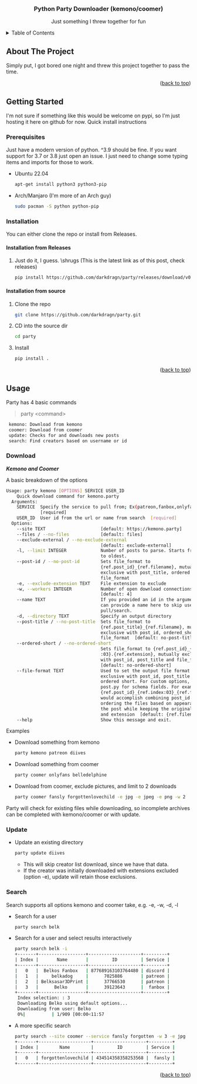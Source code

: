 
<div align="center">

  <h3 align="center">Python Party Downloader (kemono/coomer)</h3>

  <p align="center">
    Just something I threw together for fun
    <br />
  </p>
</div>



<!-- TABLE OF CONTENTS -->
<details>
  <summary>Table of Contents</summary>
  <ol>
    <li>
      <a href="#about-the-project">About The Project</a>
    </li>
    <li>
      <a href="#getting-started">Getting Started</a>
      <ul>
        <li><a href="#prerequisites">Prerequisites</a></li>
        <li><a href="#installation">Installation</a></li>
      </ul>
    </li>
    <li><a href="#usage">Usage</a></li>
      <ul>
        <li><a href="#download">Download from Kemono and Coomer</a></li>
        <li><a href="#update">Update</a></li>
        <li><a href="#search">Search</a></li>
      </ul>
    <li><a href="#roadmap">Roadmap</a></li>
  </ol>
</details>



<!-- ABOUT THE PROJECT -->
## About The Project

Simply put, I got bored one night and threw this project together to pass the time.

<p align="right">(<a href="#top">back to top</a>)</p>


<!-- GETTING STARTED -->
## Getting Started

I'm not sure if something like this would be welcome on pypi, so I'm just hosting it here on github for now. Quick install instructions

### Prerequisites

Just have a modern version of python. ^3.9 should be fine. If you want support for 3.7 or 3.8 just open an issue. I just need to change some typing items and imports for those to work.

- Ubuntu 22.04
  ```sh
  apt-get install python3 python3-pip
  ```

- Arch/Manjaro (I'm more of an Arch guy)
  ```sh
  sudo pacman -S python python-pip
  ```

### Installation

You can either clone the repo or install from Releases.

#### Installation from Releases

1. Just do it, I guess. \shrugs (This is the latest link as of this post, check releases)
   ```sh
   pip install https://github.com/darkdragn/party/releases/download/v0.6.5/party-0.6.5-py3-none-any.whl
   ```

#### Installation from source

1. Clone the repo
   ```sh
   git clone https://github.com/darkdragn/party.git
   ```
2. CD into the source dir
   ```sh
   cd party
   ```
3. Install 
   ```sh
   pip install .
   ```

<p align="right">(<a href="#top">back to top</a>)</p>



<!-- USAGE EXAMPLES -->
## Usage
  Party has 4 basic commands

 > party \<command>

 ```sh
  kemono: Download from kemono
  coomer: Download from coomer
  update: Checks for and downloads new posts
  search: Find creators based on username or id
  ```
  
### Download
***Kemono and Coomer***

  A basic breakdown of the options

  ```sh
  Usage: party kemono [OPTIONS] SERVICE USER_ID
      Quick download command for kemono.party
    Arguments:
      SERVICE  Specify the service to pull from; Ex(patreon,fanbox,onlyfans)
               [required]
      USER_ID  User id from the url or name from search  [required]
    Options:
      --site TEXT                     [default: https://kemono.party]
      --files / --no-files            [default: files]
      --exclude-external / --no-exclude-external
                                      [default: exclude-external]
      -l, --limit INTEGER             Number of posts to parse. Starts from newest
                                      to oldest.
      --post-id / --no-post-id        Sets file_format to
                                      {ref.post_id}_{ref.filename}, mutually
                                      exclusive with post_title, ordered short and
                                      file_format
      -e, --exclude-extension TEXT    File extension to exclude
      -w, --workers INTEGER           Number of open download connections
                                      [default: 4]
      --name TEXT                     If you provided an id in the argument, you
                                      can provide a name here to skip user db
                                      pull/search.
      -d, --directory TEXT            Specify an output directory
      --post-title / --no-post-title  Sets file_format to
                                      {ref.post_title}_{ref.filename}, mutually
                                      exclusive with post_id, ordered_short and
                                      file_format  [default: no-post-title]
      --ordered-short / --no-ordered-short
                                      Sets file_format to {ref.post_id}_{ref.index
                                      :03}.{ref.extension}, mutually exclusive
                                      with post_id, post_title and file_format
                                      [default: no-ordered-short]
      --file-format TEXT              Used to set the output file format. Mutually
                                      exclusive with post_id, post_title and
                                      ordered short. For custom options, see
                                      post.py for schema fields. For example,
                                      {ref.post_id}_{ref.index:03}_{ref.filename}
                                      would accomplish combining post_id and
                                      ordering the files based on appearance in
                                      the post while keeping the original filename
                                      and extension  [default: {ref.filename}]
      --help                          Show this message and exit.
```

Examples

- Download something from kemono
  ```sh
  party kemono patreon diives
  ```

- Download something from coomer
  ```sh
  party coomer onlyfans belledelphine
  ```

- Download from coomer, exclude pictures, and limit to 2 downloads
  ```sh
  party coomer fansly forgottenlovechild -e jpg -e jpeg -e png -w 2
  ```

Party will check for existing files while downloading, so incomplete archives can be completed with kemono/coomer or with update. 

### Update

- Update an existing directory
  ```sh
  party update diives
  ```
  - This will skip creator list download, since we have that data.
  - If the creator was initially downloaded with extensions excluded (option -e), update will retain those exclusions.

### Search

Search supports all options kemono and coomer take, e.g. -e, -w, -d, -l

- Search for a user
  ```sh
  party search belk
  ```

- Search for a user and select results interactively
  ```sh
  party search belk -i
  +-------+------------------+--------------------+---------+
  | Index |       Name       |         ID         | Service |
  +-------+------------------+--------------------+---------+
  |   0   |  Belkos Fanbox   | 877689163103764480 | discord |
  |   1   |     belkadog     |      7025886       | patreon |
  |   2   | Belksasar3DPrint |      37766530      | patreon |
  |   3   |      Belko       |      39123643      |  fanbox |
  +-------+------------------+--------------------+---------+
   Index selection: : 3
   Downloading Belko using default options...
   Downloading from user: Belko
   0%|          | 1/909 [00:00<11:57
  ```

- A more specific search
  ```sh
  party search --site coomer --service fansly forgotten -w 3 -e jpg
  +-------+--------------------+--------------------+---------+
  | Index |        Name        |         ID         | Service |
  +-------+--------------------+--------------------+---------+
  |   0   | forgottenlovechild | 434514358358253568 |  fansly |
  +-------+--------------------+--------------------+---------+
  ```
<p align="right">(<a href="#top">back to top</a>)</p>
